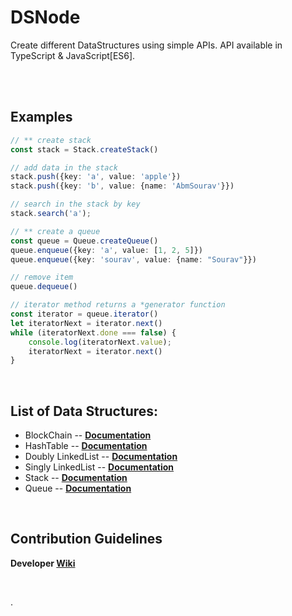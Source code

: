 # DSNode

Create different DataStructures using simple APIs.
API available in TypeScript & JavaScript[ES6].

<br>
<br>

## Examples
```ts
// ** create stack
const stack = Stack.createStack()

// add data in the stack
stack.push({key: 'a', value: 'apple'})
stack.push({key: 'b', value: {name: 'AbmSourav'}})

// search in the stack by key
stack.search('a');

// ** create a queue
const queue = Queue.createQueue()
queue.enqueue({key: 'a', value: [1, 2, 5]})
queue.enqueue({key: 'sourav', value: {name: "Sourav"}})

// remove item
queue.dequeue()

// iterator method returns a *generator function
const iterator = queue.iterator()
let iteratorNext = iterator.next()
while (iteratorNext.done === false) {
	console.log(iteratorNext.value);
	iteratorNext = iterator.next()
}
```

<br>

## List of Data Structures:

* BlockChain -- **[Documentation](https://github.com/CodesVault/DSNode/tree/main/src/blockChain#blockchain-api)**
* HashTable -- **[Documentation](https://github.com/CodesVault/DSNode/tree/main/src/hashTable#hash-table-api)**
* Doubly LinkedList -- **[Documentation](https://github.com/CodesVault/DSNode/tree/main/src/linkedList/doubly#doubly-linked-list-api)**
* Singly LinkedList -- **[Documentation](https://github.com/CodesVault/DSNode/tree/main/src/linkedList/singly#singly-linked-list-api)**
* Stack  --  **[Documentation](https://github.com/CodesVault/DSNode/tree/main/src/stack#stack-api)**
* Queue  --  **[Documentation](https://github.com/CodesVault/DSNode/tree/main/src/queue#queue-api)**

<br>

## Contribution Guidelines
**Developer [Wiki](https://github.com/CodesVault/DSNode/wiki/Contribution-guidelines)**

<br>

.
